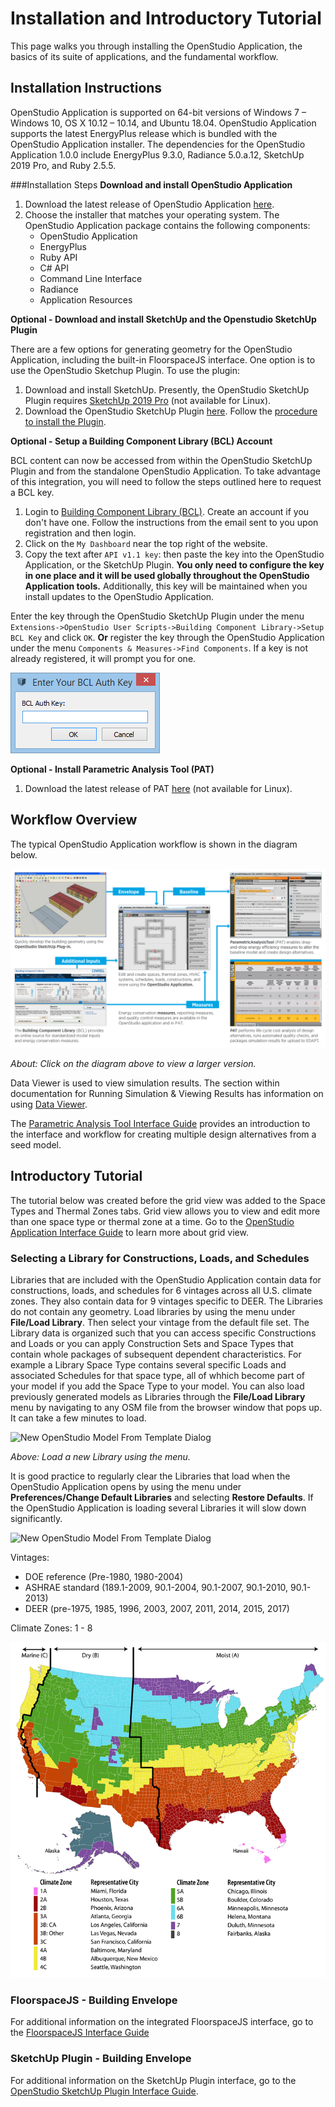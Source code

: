 <h1>Installation and Introductory Tutorial</h1>
This page walks you through installing the OpenStudio Application, the basics of its suite of applications, and the fundamental workflow.

## Installation Instructions
OpenStudio Application is supported on 64-bit versions of Windows 7 &ndash; Windows 10, OS X 10.12 &ndash; 10.14, and Ubuntu 18.04.
OpenStudio Application supports the latest EnergyPlus release which is bundled with the OpenStudio Application installer. The dependencies for the OpenStudio Application 1.0.0 include EnergyPlus 9.3.0, Radiance 5.0.a.12, SketchUp 2019 Pro, and Ruby 2.5.5.

###Installation Steps
__Download and install OpenStudio Application__

1. Download the latest release of OpenStudio Application [here](https://github.com/NREL/OpenStudioApplication/releases).
2. Choose the installer that matches your operating system. The OpenStudio Application package contains the following components:
    - OpenStudio Application
    - EnergyPlus
    - Ruby API
    - C# API
    - Command Line Interface
    - Radiance
    - Application Resources

__Optional - Download and install SketchUp and the Openstudio SketchUp Plugin__

There are a few options for generating geometry for the OpenStudio Application, including the built-in FloorspaceJS interface. One option is to use the OpenStudio Sketchup Plugin. To use the plugin:

1. Download and install SketchUp. Presently, the OpenStudio SketchUp Plugin requires [SketchUp 2019 Pro](https://www.sketchup.com/) (not available for Linux). 
2. Download the OpenStudio SketchUp Plugin [here](https://github.com/NREL/openstudio-sketchup-plugin/releases). Follow the [procedure to install the Plugin](https://help.sketchup.com/en/installing-ruby-plugins-extensions).

__Optional - Setup a Building Component Library (BCL) Account__  

BCL content can now be accessed from within the OpenStudio SketchUp Plugin and from the standalone OpenStudio Application. To take advantage of this integration, you will need to follow the steps outlined here to request a BCL key.

1. Login to [Building Component Library (BCL)](https://bcl.nrel.gov/). Create an account if you don't have one. Follow the instructions from the email sent to you upon registration and then login.
2. Click on the `My Dashboard` near the top right of the website.
3. Copy the text after `API v1.1 key`: then paste the key into the OpenStudio Application, or the SketchUp Plugin. __You only need to configure the key in one place and it will be used globally throughout the OpenStudio Application tools.__ Additionally, this key will be maintained when you install updates to the OpenStudio Application.

Enter the key through the OpenStudio SketchUp Plugin under the menu `Extensions->OpenStudio User Scripts->Building Component Library->Setup BCL Key` and click `OK`. __Or__ register the key through the OpenStudio Application under the menu `Components & Measures->Find Components`. If a key is not already registered, it will prompt you for one.

![Key request dialog](img/bcl_key_request.png)

__Optional - Install Parametric Analysis Tool (PAT)__  

1. Download the latest release of PAT [here](https://github.com/NREL/OpenStudio-PAT/releases) (not available for Linux).

## Workflow Overview
The typical OpenStudio Application workflow is shown in the diagram below.

[![Workflow Diagram](img/workflow_diagram.png "Click to view")](img/workflow_diagram.png)

*About: Click on the diagram above to view a larger version.*

Data Viewer is used to view simulation results. The section within documentation for Running Simulation & Viewing Results has information on using [Data Viewer](../tutorials/running_your_simulation/#using-data-viewer).

The [Parametric Analysis Tool Interface Guide](http://nrel.github.io/OpenStudio-user-documentation/reference/parametric_analysis_tool_2/) provides an introduction to the interface and workflow for creating multiple design alternatives from a seed model.

## Introductory Tutorial
The tutorial below was created before the grid view was added to the Space Types and Thermal Zones tabs. Grid view allows you to view and edit more than one space type or thermal zone at a time. Go to the [OpenStudio Application Interface Guide](../reference/openstudio_application_interface.md) to learn more about grid view.

### Selecting a Library for Constructions, Loads, and Schedules

Libraries that are included with the OpenStudio Application contain data for constructions, loads, and schedules for 6 vintages across all U.S. climate zones. They also contain data for 9 vintages specific to DEER. The Libraries do not contain any geometry. Load libraries by using the menu under __File/Load Library__. Then select your vintage from the default file set. The Library data is organized such that you can access specific Constructions and Loads or you can apply Construction Sets and Space Types that contain whole packages of subsequent dependent characteristics. For example a Library Space Type contains several specific Loads and associated Schedules for that space type, all of whhich become part of your model if you add the Space Type to your model. You can also load previously generated models as Libraries through the __File/Load Library__ menu by navigating to any OSM file from the browser window that pops up. It can take a few minutes to load. 

![New OpenStudio Model From Template Dialog](img/menu_libraries.png)

*Above: Load a new Library using the menu.*

It is good practice to regularly clear the Libraries that load when the OpenStudio Application opens by using the menu under __Preferences/Change Default Libraries__ and selecting __Restore Defaults__. If the OpenStudio Application is loading several Libraries it will slow down significantly.

![New OpenStudio Model From Template Dialog](img/default_libraries.png)

Vintages:

- DOE reference (Pre-1980, 1980-2004)
- ASHRAE standard (189.1-2009, 90.1-2004, 90.1-2007, 90.1-2010, 90.1-2013)
- DEER (pre-1975, 1985, 1996, 2003, 2007, 2011, 2014, 2015, 2017)

Climate Zones: 1 - 8

![Climate Zone Map](img/create_model/climate_zones.png)

### FloorspaceJS - Building Envelope

For additional information on the integrated FloorspaceJS interface, go to the [FloorspaceJS Interface Guide](../reference/geometry_editor.md)

### SketchUp Plugin - Building Envelope
For additional information on the SketchUp Plugin interface, go to the [OpenStudio SketchUp Plugin Interface Guide](../reference/sketchup_plugin_interface.md).


<!--
## Introductory Tutorial
- Choosing a Template
- Modeling the Building Envelope
- Assigning Building Activity
- Assigning Thermal Zones
- Assign Thermostats
- Saving the OSM model from the SketchUp Plugin
- Moving from the Plugin to the OpenStudio Application
- Adding Weather and Design Day Files
- Adding a Mechanical System
- Running a Simulation
- Viewing Simulation Results
-->
